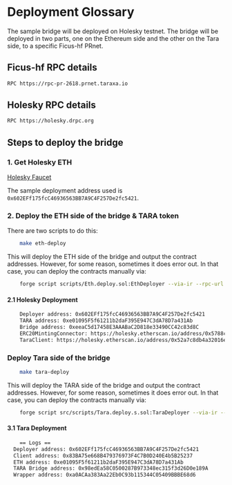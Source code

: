 # Deployment Glossary

The sample bridge will be deployed on Holesky testnet. The bridge will be deployed in two parts, one on the Ethereum side and the other on the Tara side, to a specific Ficus-hf PRnet.

## Ficus-hf RPC details

```bash
RPC https://rpc-pr-2618.prnet.taraxa.io
```

## Holesky RPC details

```bash
RPC https://holesky.drpc.org
```

## Steps to deploy the bridge

### 1. Get Holesky ETH

[Holesky Faucet](https://stakely.io/en/faucet/ethereum-holesky-testnet-eth)

The sample deployment address used is `0x602EFf175fcC46936563BB7A9C4F257De2fc5421`.

### 2. Deploy the ETH side of the bridge & TARA token

There are two scripts to do this:

```bash
    make eth-deploy
```

This will deploy the ETH side of the bridge and output the contract addresses. However, for some reason, sometimes it does error out. In that case, you can deploy the contracts manually via:

```bash
    forge script scripts/Eth.deploy.sol:EthDeployer --via-ir --rpc-url https://holesky.drpc.org  --broadcast --legacy
```

#### 2.1 Holesky Deployment

```bash
    Deployer address: 0x602EFf175fcC46936563BB7A9C4F257De2fc5421
    TARA address: 0xe01095F5f61211b2daF395E947C3dA78D7a431Ab
    Bridge address: 0xeeaC5d17458E3AAABaC2D818e33490CC42c83d8C
    ERC20MintingConnector: https://holesky.etherscan.io/address/0x5788cf1b95dd2f7591a355642aaa34b7b4fab2d1
    TaraClient: https://holesky.etherscan.io/address/0x52a7c8db4a32016e4b8b6b4b44590c52079f32a9

```

### Deploy Tara side of the bridge

```bash
    make tara-deploy
```

This will deploy the TARA side of the bridge and output the contract addresses. However, for some reason, sometimes it does error out. In that case, you can deploy the contracts manually via:

```bash
    forge script src/scripts/Tara.deploy.s.sol:TaraDeployer --via-ir --rpc-url https://rpc-pr-2618.prnet.taraxa.io --legacy --broadcast
```

#### 3.1 Tara Deployment

```bash
    == Logs ==
  Deployer address: 0x602EFf175fcC46936563BB7A9C4F257De2fc5421
  Client address: 0x83BA75e668B479376973F4C7B0D240E4b5B25237
  ETH address: 0xe01095F5f61211b2daF395E947C3dA78D7a431Ab
  TARA Bridge address: 0x98edEa58C0500287B973348ec315f3d26D0e189A
  Wrapper address: 0xa0ACAa383Aa22Eb0C93b115344C05409BBBE68d6
```
